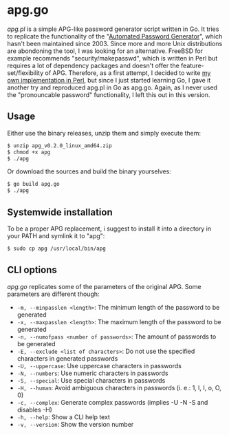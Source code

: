 # apg.go
_apg.pl_ is a simple APG-like password generator script written in Go. It tries to replicate the
functionality of the
"[Automated Password Generator](https://web.archive.org/web/20130313042424/http://www.adel.nursat.kz:80/apg)",
which hasn't been maintained since 2003. Since more and more Unix distributions are abondoning the tool, I was
looking for an alternative. FreeBSD for example recommends "security/makepasswd", which is written in Perl
but requires a lot of dependency packages and doesn't offer the feature-set/flexibility of APG. Therefore, as a
first attempt, I decided to write [my own implementation in Perl](https://github.com/wneessen/passwordGen), but since
I just started learning Go, I gave it another try and reproduced apg.pl in Go as apg.go. Again, as I never used
the "pronouncable password" functionality, I left this out in this version.

## Usage
Either use the binary releases, unzip them and simply execute them:
```sh
$ unzip apg_v0.2.0_linux_amd64.zip
$ chmod +x apg
$ ./apg
```
Or download the sources and build the binary yourselves:
```sh
$ go build apg.go
$ ./apg
```

## Systemwide installation
To be a proper APG replacement, i suggest to install it into a directory in your PATH and symlink it to "apg":
```sh
$ sudo cp apg /usr/local/bin/apg
```

## CLI options
_apg.go_ replicates some of the parameters of the original APG. Some parameters are different though:

- ```-m, --minpasslen <length>```: The minimum length of the password to be generated
- ```-x, --maxpasslen <length>```: The maximum length of the password to be generated
- ```-n, --numofpass <number of passwords>```: The amount of passwords to be generated
- ```-E, --exclude <list of characters>```: Do not use the specified characters in generated passwords
- ```-U, --uppercase```: Use uppercase characters in passwords
- ```-N, --numbers```: Use numeric characters in passwords
- ```-S, --special```: Use special characters in passwords
- ```-H, --human```: Avoid ambiguous characters in passwords (i. e.: 1, l, I, o, O, 0)
- ```-c, --complex```: Generate complex passwords (implies -U -N -S and disables -H)
- ```-h, --help```: Show a CLI help text
- ```-v, --version```: Show the version number